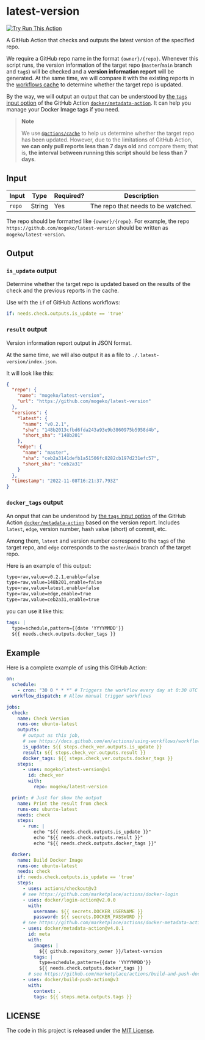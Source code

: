 # latest-version

[![Try Run This Action](https://github.com/mogeko/latest-version/actions/workflows/run.yml/badge.svg)](https://github.com/mogeko/latest-version/actions/workflows/run.yml)

A GitHub Action that checks and outputs the latest version of the specified repo.

We require a GitHub repo name in the format `{owner}/{repo}`. Whenever this script runs, the version information of the target repo (`master`/`main` branch and `tag`s) will be checked and a **version information report** will be generated. At the same time, we will compare it with the existing reports in the [workflows cache](https://docs.github.com/en/actions/using-workflows/caching-dependencies-to-speed-up-workflows) to determine whether the target repo is updated.

By the way, we will output an output that can be understood by [the `tags` input option](https://github.com/marketplace/actions/docker-metadata-action#tags-input) of the GitHub Action [`docker/metadata-action`](https://github.com/marketplace/actions/docker-metadata-action). It can help you manage your Docker Image tags if you need.

> **Note**
>
> We use [`@actions/cache`](https://github.com/actions/toolkit/tree/main/packages/cache) to help us determine whether the target repo has been updated. However, due to the limitations of GitHub Action, **we can only pull reports less than 7 days old** and compare them; that is, **the interval between running this script should be less than 7 days**.

## Input

| Input  | Type   | Required? | Description                        |
| ------ | ------ | --------- | ---------------------------------- |
| `repo` | String | Yes       | The repo that needs to be watched. |

The repo should be formatted like `{owner}/{repo}`. For example, the repo `https://github.com/mogeko/latest-version` should be written as `mogeko/latest-version`.

## Output

### `is_update` output

Determine whether the target repo is updated based on the results of the check and the previous reports in the cache.

Use with the `if` of GitHub Actions workflows:

```yml
if: needs.check.outputs.is_update == 'true'
```

### `result` output

Version information report output in JSON format.

At the same time, we will also output it as a file to `./.latest-version/index.json`.

It will look like this:

```json
{
  "repo": {
    "name": "mogeko/latest-version",
    "url": "https://github.com/mogeko/latest-version"
  },
  "versions": {
    "latest": {
      "name": "v0.2.1",
      "sha": "148b2013cfbd6fda243a93e9b3860975b5958d4b",
      "short_sha": "148b201"
    },
    "edge": {
      "name": "master",
      "sha": "ceb2a3141defb1a51506fc8282cb197d231efc57",
      "short_sha": "ceb2a31"
    }
  },
  "timestamp": "2022-11-08T16:21:37.793Z"
}
```

### `docker_tags` output

An onput that can be understood by [the `tags` input option](https://github.com/marketplace/actions/docker-metadata-action#tags-input) of the GitHub Action [`docker/metadata-action`](https://github.com/marketplace/actions/docker-metadata-action) based on the version report. Includes `latest`, `edge`, version number, hash value (short) of commit, etc.

Among them, `latest` and version number correspond to the `tag`s of the target repo, and `edge` corresponds to the `master`/`main` branch of the target repo.

Here is an example of this output:

```txt
type=raw,value=v0.2.1,enable=false
type=raw,value=148b201,enable=false
type=raw,value=latest,enable=false
type=raw,value=edge,enable=true
type=raw,value=ceb2a31,enable=true
```

you can use it like this:

```yml
tags: |
  type=schedule,pattern={{date 'YYYYMMDD'}}
  ${{ needs.check.outputs.docker_tags }}
```

## Example

Here is a complete example of using this GitHub Action:

```yml
on:
  schedule:
    - cron: "30 0 * * *" # Triggers the workflow every day at 0:30 UTC
  workflow_dispatch: # Allow manual trigger workflows

jobs:
  check:
    name: Check Version
    runs-on: ubuntu-latest
    outputs:
      # output as this job,
      # see https://docs.github.com/en/actions/using-workflows/workflow-syntax-for-github-actions#jobsjob_idoutputs
      is_update: ${{ steps.check_ver.outputs.is_update }}
      result: ${{ steps.check_ver.outputs.result }}
      docker_tags: ${{ steps.check_ver.outputs.docker_tags }}
    steps:
      - uses: mogeko/latest-version@v1
        id: check_ver
        with:
          repo: mogeko/latest-version

  print: # Just for show the output
    name: Print the result from check
    runs-on: ubuntu-latest
    needs: check
    steps:
      - run: |
          echo "${{ needs.check.outputs.is_update }}"
          echo "${{ needs.check.outputs.result }}"
          echo "${{ needs.check.outputs.docker_tags }}"

  docker:
    name: Build Docker Image
    runs-on: ubuntu-latest
    needs: check
    if: needs.check.outputs.is_update == 'true'
    steps:
      - uses: actions/checkout@v3
      # see https://github.com/marketplace/actions/docker-login
      - uses: docker/login-action@v2.0.0
        with:
          username: ${{ secrets.DOCKER_USERNAME }}
          password: ${{ secrets.DOCKER_PASSWORD }}
      # see https://github.com/marketplace/actions/docker-metadata-action
      - uses: docker/metadata-action@v4.0.1
        id: meta
        with:
          images: |
            ${{ github.repository_owner }}/latest-version
          tags: |
            type=schedule,pattern={{date 'YYYYMMDD'}}
            ${{ needs.check.outputs.docker_tags }}
        # see https://github.com/marketplace/actions/build-and-push-docker-images
      - uses: docker/build-push-action@v3
        with:
          context: .
          tags: ${{ steps.meta.outputs.tags }}
```

## LICENSE

The code in this project is released under the [MIT License](./LICENSE).
